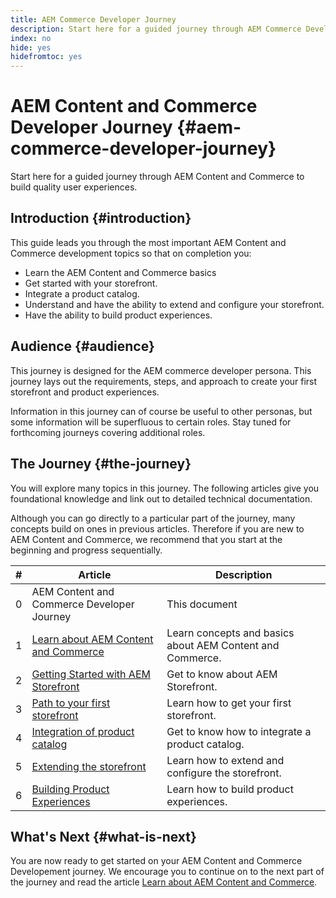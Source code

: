 ```yaml
---
title: AEM Commerce Developer Journey
description: Start here for a guided journey through AEM Commerce Development
index: no
hide: yes
hidefromtoc: yes
---
```

# AEM Content and Commerce Developer Journey {#aem-commerce-developer-journey}

Start here for a guided journey through AEM Content and Commerce to build quality user experiences.

## Introduction {#introduction}

This guide leads you through the most important AEM Content and Commerce development topics so that on completion you:

* Learn the AEM Content and Commerce basics
* Get started with your storefront.
* Integrate a product catalog.
* Understand and have the ability to extend and configure your storefront.
* Have the ability to build product experiences.


## Audience {#audience}

This journey is designed for the AEM commerce developer persona. This journey lays out the requirements, steps, and approach to create your first storefront and product experiences. 

Information in this journey can of course be useful to other personas, but some information will be superfluous to certain roles. Stay tuned for forthcoming journeys covering additional roles.


## The Journey {#the-journey}

You will explore many topics in this journey. The following articles give you foundational knowledge and link out to detailed technical documentation.

Although you can go directly to a particular part of the journey, many concepts build on ones in previous articles. Therefore if you are new to AEM Content and Commerce, we recommend that you start at the beginning and progress sequentially.

|#|Article|Description|
|---|---|---|
|0|AEM Content and Commerce Developer Journey|This document|
|1|[Learn about AEM Content and Commerce](learn-about.md)|Learn concepts and basics about AEM Content and Commerce.|
|2|[Getting Started with AEM Storefront](getting-started)|Get to know about AEM Storefront.|
|3|[Path to your first storefront](first-storefront.md)|Learn how to get your first storefront.|
|4|[Integration of product catalog](catalog-integration.md)|Get to know how to integrate a product catalog.|
|5|[Extending the storefront](extending-storefront.md)|Learn how to extend and configure the storefront.|
|6|[Building Product Experiences](building-experiences.md)|Learn how to build product experiences.|


## What's Next {#what-is-next}

You are now ready to get started on your AEM Content and Commerce Developement journey. We encourage you to continue on to the next part of the journey and read the article [Learn about AEM Content and Commerce](learn-about.md).

